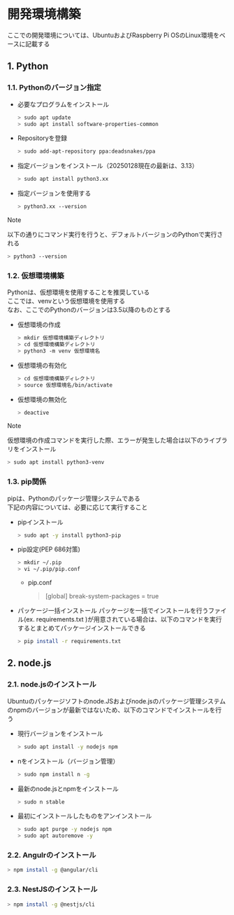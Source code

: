 # 開発環境構築
   ここでの開発環境については、UbuntuおよびRaspberry Pi OSのLinux環境をベースに記載する



## 1. Python
### 1.1. Pythonのバージョン指定

* 必要なプログラムをインストール
   ``` bash
   > sudo apt update
   > sudo apt install software-properties-common
   ```
* Repositoryを登録
   ``` bash
   > sudo add-apt-repository ppa:deadsnakes/ppa
   ```
* 指定バージョンをインストール（20250128現在の最新は、3.13）
   ``` bash
   > sudo apt install python3.xx
   ```
* 指定バージョンを使用する
   ``` bash
   > python3.xx --version
   ```    
> [!NOTE]
> 以下の通りにコマンド実行を行うと、デフォルトバージョンのPythonで実行される
> ``` bash
> > python3 --version
> ```

### 1.2. 仮想環境構築
Pythonは、仮想環境を使用することを推奨している  
ここでは、venvという仮想環境を使用する  
なお、ここでのPythonのバージョンは3.5以降のものとする
* 仮想環境の作成
   ``` bash
   > mkdir 仮想環境構築ディレクトリ
   > cd 仮想環境構築ディレクトリ
   > python3 -m venv 仮想環境名
   ```
* 仮想環境の有効化
   ``` bash
   > cd 仮想環境構築ディレクトリ
   > source 仮想環境名/bin/activate
   ```
* 仮想環境の無効化
   ``` bash
   > deactive
   ```
> [!NOTE]
> 仮想環境の作成コマンドを実行した際、エラーが発生した場合は以下のライブラリをインストール
> ``` bash
> > sudo apt install python3-venv
> ```

### 1.3. pip関係
pipは、Pythonのパッケージ管理システムである  
下記の内容については、必要に応じて実行すること

* pipインストール  
    ``` bash
    > sudo apt -y install python3-pip
    ```
* pip設定(PEP 686対策)  
    ``` bash
    > mkdir ~/.pip  
    > vi ~/.pip/pip.conf
    ```
    * pip.conf  
        > [global]
        > break-system-packages = true
* パッケージ一括インストール
パッケージを一括でインストールを行うファイル(ex. requirements.txt )が用意されている場合は、以下のコマンドを実行するとまとめてパッケージインストールできる
    ``` bash
    > pip install -r requirements.txt
    ```


## 2. node.js
### 2.1. node.jsのインストール
Ubuntuのパッケージソフトのnode.JSおよびnode.jsのパッケージ管理システムのnpmのバージョンが最新ではないため、以下のコマンドでインストールを行う
* 現行バージョンをインストール
    ``` bash
    > sudo apt install -y nodejs npm
    ```
* nをインストール（バージョン管理）
    ``` bash
    > sudo npm install n -g
    ```
* 最新のnode.jsとnpmをインストール
    ``` bash
    > sudo n stable
    ```
* 最初にインストールしたものをアンインストール
    ``` bash
    > sudo apt purge -y nodejs npm
    > sudo apt autoremove -y
    ```

### 2.2. Angulrのインストール
   ``` bash
   > npm install -g @angular/cli
   ```

### 2.3. NestJSのインストール
   ``` bash
   > npm install -g @nestjs/cli
   ```

